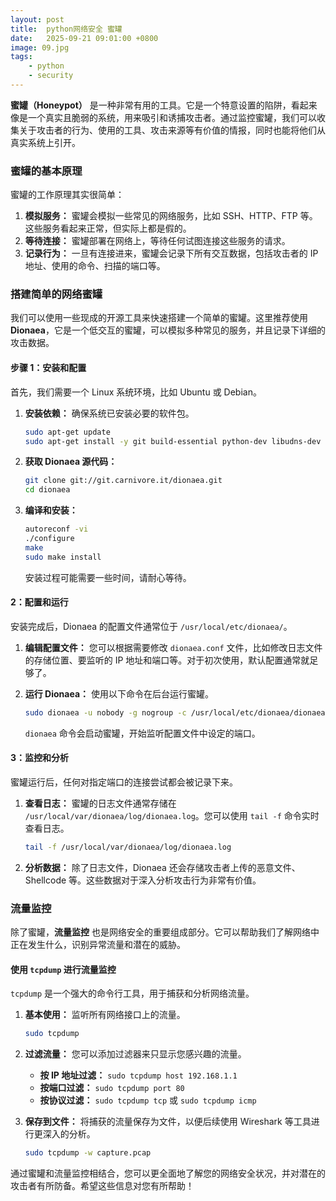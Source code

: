 ```yaml
---
layout: post
title:  python网络安全 蜜罐
date:   2025-09-21 09:01:00 +0800
image: 09.jpg
tags: 
    - python
    - security
---
```


**蜜罐（Honeypot）** 是一种非常有用的工具。它是一个特意设置的陷阱，看起来像是一个真实且脆弱的系统，用来吸引和诱捕攻击者。通过监控蜜罐，我们可以收集关于攻击者的行为、使用的工具、攻击来源等有价值的情报，同时也能将他们从真实系统上引开。

### 蜜罐的基本原理

蜜罐的工作原理其实很简单：

1.  **模拟服务：** 蜜罐会模拟一些常见的网络服务，比如 SSH、HTTP、FTP 等。这些服务看起来正常，但实际上都是假的。
2.  **等待连接：** 蜜罐部署在网络上，等待任何试图连接这些服务的请求。
3.  **记录行为：** 一旦有连接进来，蜜罐会记录下所有交互数据，包括攻击者的 IP 地址、使用的命令、扫描的端口等。

### 搭建简单的网络蜜罐

我们可以使用一些现成的开源工具来快速搭建一个简单的蜜罐。这里推荐使用 **Dionaea**，它是一个低交互的蜜罐，可以模拟多种常见的服务，并且记录下详细的攻击数据。

#### 步骤 1：安装和配置

首先，我们需要一个 Linux 系统环境，比如 Ubuntu 或 Debian。

1.  **安装依赖：** 确保系统已安装必要的软件包。

    ```bash
    sudo apt-get update
    sudo apt-get install -y git build-essential python-dev libudns-dev libglib2.0-dev libdb-dev libcurl4-openssl-dev libtalloc-dev libnl-3-dev autoconf automake libtool
    ```

2.  **获取 Dionaea 源代码：**

    ```bash
    git clone git://git.carnivore.it/dionaea.git
    cd dionaea
    ```

3.  **编译和安装：**

    ```bash
    autoreconf -vi
    ./configure
    make
    sudo make install
    ```

    安装过程可能需要一些时间，请耐心等待。

#### 2：配置和运行

安装完成后，Dionaea 的配置文件通常位于 `/usr/local/etc/dionaea/`。

1.  **编辑配置文件：** 您可以根据需要修改 `dionaea.conf` 文件，比如修改日志文件的存储位置、要监听的 IP 地址和端口等。对于初次使用，默认配置通常就足够了。

2.  **运行 Dionaea：** 使用以下命令在后台运行蜜罐。

    ```bash
    sudo dionaea -u nobody -g nogroup -c /usr/local/etc/dionaea/dionaea.conf
    ```

    `dionaea` 命令会启动蜜罐，开始监听配置文件中设定的端口。

#### 3：监控和分析

蜜罐运行后，任何对指定端口的连接尝试都会被记录下来。

1.  **查看日志：** 蜜罐的日志文件通常存储在 `/usr/local/var/dionaea/log/dionaea.log`。您可以使用 `tail -f` 命令实时查看日志。

    ```bash
    tail -f /usr/local/var/dionaea/log/dionaea.log
    ```

2.  **分析数据：** 除了日志文件，Dionaea 还会存储攻击者上传的恶意文件、Shellcode 等。这些数据对于深入分析攻击行为非常有价值。

### 流量监控

除了蜜罐，**流量监控** 也是网络安全的重要组成部分。它可以帮助我们了解网络中正在发生什么，识别异常流量和潜在的威胁。

#### 使用 `tcpdump` 进行流量监控

`tcpdump` 是一个强大的命令行工具，用于捕获和分析网络流量。

1.  **基本使用：** 监听所有网络接口上的流量。

    ```bash
    sudo tcpdump
    ```

2.  **过滤流量：** 您可以添加过滤器来只显示您感兴趣的流量。

      * **按 IP 地址过滤：** `sudo tcpdump host 192.168.1.1`
      * **按端口过滤：** `sudo tcpdump port 80`
      * **按协议过滤：** `sudo tcpdump tcp` 或 `sudo tcpdump icmp`

3.  **保存到文件：** 将捕获的流量保存为文件，以便后续使用 Wireshark 等工具进行更深入的分析。

    ```bash
    sudo tcpdump -w capture.pcap
    ```

通过蜜罐和流量监控相结合，您可以更全面地了解您的网络安全状况，并对潜在的攻击者有所防备。希望这些信息对您有所帮助！